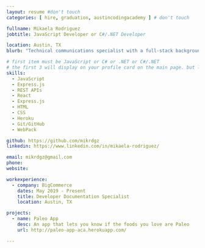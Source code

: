 ```yaml
---
layout: resume #don't touch
categories: [ hire, graduation, austincodingacademy ] # don't touch

fullname: Mikaela Rodriguez
jobtitle: JavaScript Developer or C#/.NET Developer

location: Austin, TX
blurb: "Technical communications specialist with a full-stack background"

# first item must be JavaScript or C# or .NET or C#/.NET
# the first 3 will display on your profile card on the main page. but list as many as you want, they will be all be visible on your individual profile page
skills:
  - JavaScript
  - Express.js
  - REST APIs
  - React
  - Express.js
  - HTML
  - CSS
  - Heroku
  - Git/GitHub
  - WebPack

github: https://github.com/mikrdgz
linkedin: https://www.linkedin.com/in/mikaela-rodriguez/

email: mikrdgz@gmail.com
phone:
website:

workexperience:
  - company: BigCommerce
    dates: May 2019 - Present
    title: Developer Documentation Specialist
    location: Austin, TX

projects:
  - name: Paleo App
    desc: An app that lets you know if the foods you love are Paleo
    url: http://paleo-app-aca.herokuapp.com/

---
```

